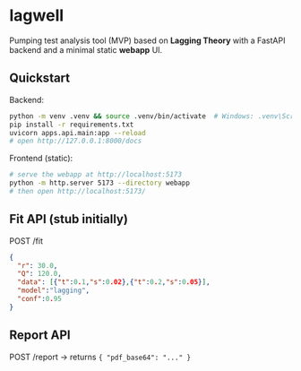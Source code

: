 
# lagwell

Pumping test analysis tool (MVP) based on **Lagging Theory** with a FastAPI backend and a minimal static **webapp** UI.

## Quickstart

Backend:
```bash
python -m venv .venv && source .venv/bin/activate  # Windows: .venv\Scripts\activate
pip install -r requirements.txt
uvicorn apps.api.main:app --reload
# open http://127.0.0.1:8000/docs
```

Frontend (static):
```bash
# serve the webapp at http://localhost:5173
python -m http.server 5173 --directory webapp
# then open http://localhost:5173/
```

## Fit API (stub initially)
POST /fit
```json
{
  "r": 30.0,
  "Q": 120.0,
  "data": [{"t":0.1,"s":0.02},{"t":0.2,"s":0.05}],
  "model":"lagging",
  "conf":0.95
}
```

## Report API
POST /report -> returns `{ "pdf_base64": "..." }`
